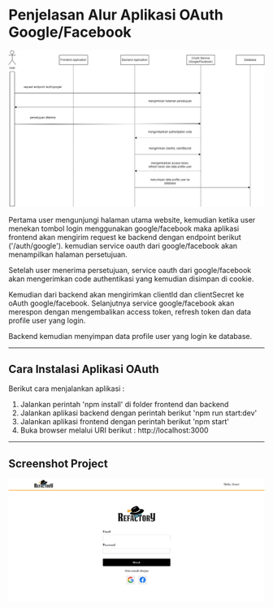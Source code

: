 # Penjelasan Alur Aplikasi OAuth Google/Facebook

![alt text](./_assets/diagram.png)

Pertama user mengunjungi halaman utama website, kemudian ketika user menekan tombol login menggunakan google/facebook maka aplikasi frontend akan mengirim request ke backend dengan endpoint berikut ('/auth/google'). kemudian service oauth dari google/facebook akan menampilkan halaman persetujuan.

Setelah user menerima persetujuan, service oauth dari google/facebook akan mengerimkan code authentikasi yang kemudian disimpan di cookie.

Kemudian dari backend akan mengirimkan clientId dan clientSecret ke oAuth google/facebook. Selanjutnya service google/facebook akan merespon dengan mengembalikan access token, refresh token dan data profile user yang login.

Backend kemudian menyimpan data profile user yang login ke database.


---

## Cara Instalasi Aplikasi OAuth
Berikut cara menjalankan aplikasi :
1. Jalankan perintah 'npm install' di folder frontend dan backend
2. Jalankan aplikasi backend dengan perintah berikut 'npm run start:dev'
3. Jalankan aplikasi frontend dengan perintah berikut 'npm start'
4. Buka browser melalui URI berikut : http://localhost:3000

---

## Screenshot Project

![alt text](./_assets/frontend-ss.png)
